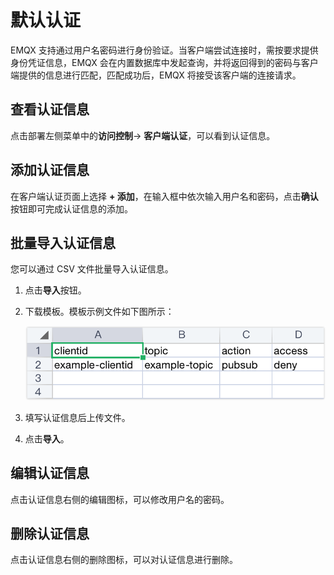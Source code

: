 # 默认认证

EMQX 支持通过用户名密码进行身份验证。当客户端尝试连接时，需按要求提供身份凭证信息，EMQX 会在内置数据库中发起查询，并将返回得到的密码与客户端提供的信息进行匹配，匹配成功后，EMQX 将接受该客户端的连接请求。

## 查看认证信息

点击部署左侧菜单中的**访问控制**-> **客户端认证**，可以看到认证信息。

## 添加认证信息

在客户端认证页面上选择 **+ 添加**，在输入框中依次输入用户名和密码，点击**确认**按钮即可完成认证信息的添加。

## 批量导入认证信息

您可以通过 CSV 文件批量导入认证信息。

1. 点击**导入**按钮。

2. 下载模板。模板示例文件如下图所示：

   ![auth_csv](./_assets/auth_csv.png)

3. 填写认证信息后上传文件。

4. 点击**导入**。

## 编辑认证信息

点击认证信息右侧的编辑图标，可以修改用户名的密码。

## 删除认证信息

点击认证信息右侧的删除图标，可以对认证信息进行删除。
